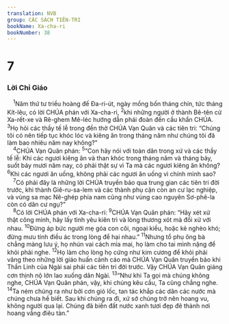 ```yaml
---
translation: NVB
group: CÁC SÁCH TIÊN-TRI
bookName: Xa-cha-ri 
bookNumber: 38
---
```


<div class="title"><h1>7</h1><h3>Lời Chỉ Giáo </h3></div>
<span class="verse xa_7_1"> <sup>1</sup>Năm thứ tư triều hoàng đế Đa-ri-út, ngày mồng bốn tháng chín, tức tháng Kít-lêu, có lời CHÚA phán với Xa-cha-ri, </span>
<span class="verse xa_7_2"><sup>2</sup>khi những người ở thành Bê-tên cử Xa-rết-xe và Rê-ghem Mê-léc hướng dẫn phái đoàn đến cầu khẩn CHÚA. </span>
<span class="verse xa_7_3"><sup>3</sup>Họ hỏi các thầy tế lễ trong đền thờ CHÚA Vạn Quân và các tiên tri: “Chúng tôi có nên tiếp tục khóc lóc và kiêng ăn trong tháng năm như chúng tôi đã làm bao nhiêu năm nay không?” <br/></span>
<span class="verse xa_7_4"> <sup>4</sup>CHÚA Vạn Quân phán: </span>
<span class="verse xa_7_5"><sup>5</sup>“Con hãy nói với toàn dân trong xứ và các thầy tế lễ: Khi các ngươi kiêng ăn và than khóc trong tháng năm và tháng bảy, suốt bảy mươi năm nay, có phải thật sự vì Ta mà các ngươi kiêng ăn không? </span>
<span class="verse xa_7_6"><sup>6</sup>Khi các ngươi ăn uống, không phải các ngươi ăn uống vì chính mình sao? <br/></span>
<span class="verse xa_7_7"> <sup>7</sup>Có phải đây là những lời CHÚA truyền bảo qua trung gian các tiên tri đời trước, khi thành Giê-ru-sa-lem và các thành phụ cận còn an cư lạc nghiệp, và vùng sa mạc Nê-ghép phía nam cũng như vùng cao nguyên Sơ-phê-la còn có dân cư ngụ?” <br/></span>
<span class="verse xa_7_8"> <sup>8</sup>Có lời CHÚA phán với Xa-cha-ri: </span>
<span class="verse xa_7_9"><sup>9</sup>CHÚA Vạn Quân phán: “Hãy xét xử thật công minh, hãy lấy tình yêu kiên trì và lòng thương xót mà đối xử với nhau. </span>
<span class="verse xa_7_10"><sup>10</sup>Đừng áp bức người mẹ góa con côi, ngoại kiều, hoặc kẻ nghèo khó; đừng mưu tính điều ác trong lòng để hại nhau.” </span>
<span class="verse xa_7_11"><sup>11</sup>Nhưng tổ phụ ông bà chẳng màng lưu ý, họ nhún vai cách mỉa mai, họ làm cho tai mình nặng để khỏi phải nghe. </span>
<span class="verse xa_7_12"><sup>12</sup>Họ làm cho lòng họ cứng như kim cương để khỏi phải vâng theo những lời giáo huấn cảnh cáo mà CHÚA Vạn Quân truyền bảo khi Thần Linh của Ngài sai phái các tiên tri đời trước. Vậy CHÚA Vạn Quân giáng cơn thịnh nộ lớn lao xuống dân Ngài. </span>
<span class="verse xa_7_13"><sup>13</sup>“Như khi Ta gọi mà chúng không nghe, CHÚA Vạn Quân phán, vậy, khi chúng kêu cầu, Ta cũng chẳng nghe. </span>
<span class="verse xa_7_14"><sup>14</sup>Ta ném chúng ra như bởi cơn gió lốc, tan tác khắp các dân các nước mà chúng chưa hề biết. Sau khi chúng ra đi, xứ sở chúng trở nên hoang vu, không người qua lại. Chúng đã biến đất nước xanh tươi đẹp đẽ thành nơi hoang vắng điêu tàn.” <br/></span>
